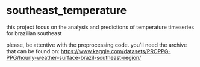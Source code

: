 # southeast_temperature
this project focus on the analysis and predictions of temperature timeseries for brazilian southeast

please, be attentive with the preprocessing code. you'll need the archive that can be found on: https://www.kaggle.com/datasets/PROPPG-PPG/hourly-weather-surface-brazil-southeast-region/
